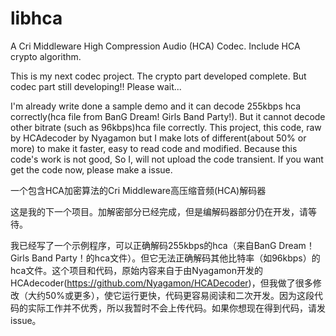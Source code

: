 # libhca
A Cri Middleware High Compression Audio (HCA) Codec. Include HCA crypto algorithm.

This is my next codec project.  The crypto part developed complete. But codec part still developing!! Please wait...

I'm already write done a sample demo and it can decode 255kbps hca correctly(hca file from BanG Dream! Girls Band Party!). But it cannot decode other bitrate (such as 96kbps)hca file correctly. This project, this code, raw by HCAdecoder by Nyagamon but I make lots of different(about 50% or more) to make it faster, easy to read code and modified. Because this code's work is not good, So I, will not upload the code transient. If you want get the code now, please make a issue.

一个包含HCA加密算法的Cri Middleware高压缩音频(HCA)解码器

这是我的下一个项目。加解密部分已经完成，但是编解码器部分仍在开发，请等待。

我已经写了一个示例程序，可以正确解码255kbps的hca（来自BanG Dream！Girls Band Party！的hca文件）。但它无法正确解码其他比特率（如96kbps）的hca文件。这个项目和代码，原始内容来自于由Nyagamon开发的HCAdecoder(https://github.com/Nyagamon/HCADecoder)，但我做了很多修改（大约50%或更多），使它运行更快，代码更容易阅读和二次开发。因为这段代码的实际工作并不优秀，所以我暂时不会上传代码。如果你想现在得到代码，请发issue。
